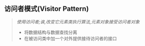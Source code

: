 ## 访问者模式(Visitor Pattern)

> *使用访问者;诶,改变它元素类执行算法,元素对象接受访问者对象*
>
> - 将数据结构与数据查找分离
> - 在被访问类中加一个对外提供接待访问者的接口
>
> 


